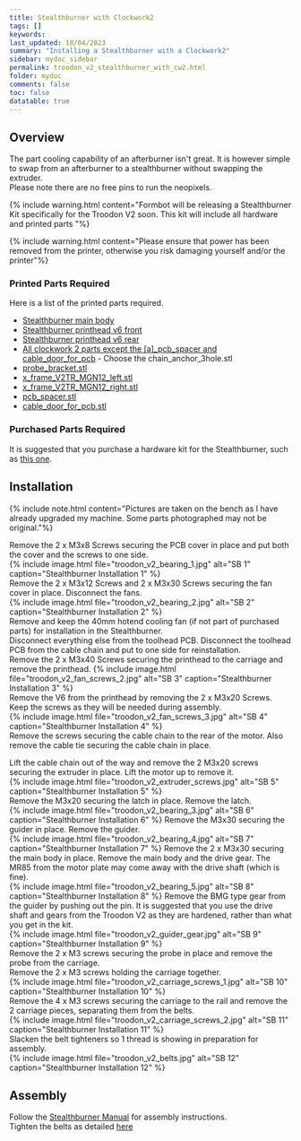 ```yaml
---
title: Stealthburner with Clockwork2
tags: []
keywords: 
last_updated: 18/04/2023
summary: "Installing a Stealthburner with a Clockwork2"
sidebar: mydoc_sidebar
permalink: troodon_v2_stealthburner_with_cw2.html
folder: mydoc
comments: false
toc: false
datatable: true
---
```


## Overview

The part cooling capability of an afterburner isn't great. It is however simple to swap from an afterburner to a stealthburner without swapping the extruder.  
Please note there are no free pins to run the neopixels.  

{% include warning.html content="Formbot will be releasing a Stealthburner Kit specifically for the Troodon V2 soon. This kit will include all hardware and printed parts "%}  

{% include warning.html content="Please ensure that power has been removed from the printer, otherwise you risk damaging yourself and/or the printer"%}  

### Printed Parts Required

Here is a list of the printed parts required.  
* [Stealthburner main body](https://github.com/VoronDesign/Voron-Stealthburner/blob/main/STLs/Stealthburner/%5Ba%5D_stealthburner_main_body.stl)
* [Stealthburner printhead v6 front](https://github.com/VoronDesign/Voron-Stealthburner/blob/main/STLs/Stealthburner/Printheads/revo_six_and_v6/stealthburner_printhead_v6_r6_front.stl)
* [Stealthburner printhead v6 rear](https://github.com/VoronDesign/Voron-Stealthburner/blob/main/STLs/Stealthburner/Printheads/revo_six_and_v6/stealthburner_printhead_v6_r6_rear_cw2.stl)
* [All clockwork 2 parts except the [a]_pcb_spacer and cable_door_for_pcb](https://github.com/VoronDesign/Voron-Stealthburner/tree/main/STLs/Clockwork2) - Choose the chain_anchor_3hole.stl
* [probe_bracket.stl](https://github.com/VoronDesign/Voron-Stealthburner/blob/main/STLs/X_Carriage/probe_bracket.stl)
* [x_frame_V2TR_MGN12_left.stl](https://github.com/VoronDesign/Voron-Stealthburner/blob/main/STLs/X_Carriage/x_frame_V2TR_MGN12_left.stl)
* [x_frame_V2TR_MGN12_right.stl](https://github.com/VoronDesign/Voron-Stealthburner/blob/main/STLs/X_Carriage/x_frame_V2TR_MGN12_right.stl)
* [pcb_spacer.stl](https://github.com/TeamGloomy/Troodon-V2/blob/improved/STL_Files/Stealthburner/Clockwork2/%5Ba%5D_pcb_spacer.stl)
* [cable_door_for_pcb.stl](https://github.com/TeamGloomy/Troodon-V2/blob/improved/STL_Files/Stealthburner/Clockwork2/cable_door_for_pcb.stl)

### Purchased Parts Required

It is suggested that you purchase a hardware kit for the Stealthburner, such as [this one](https://www.aliexpress.com/item/1005003759688905.html).  

## Installation

{% include note.html content="Pictures are taken on the bench as I have already upgraded my machine. Some parts photographed may not be original."%}  

Remove the 2 x M3x8 Screws securing the PCB cover in place and put both the cover and the screws to one side.  
{% include image.html file="troodon_v2_bearing_1.jpg" alt="SB 1" caption="Stealthburner Installation 1" %}  
Remove the 2 x M3x12 Screws and 2 x M3x30 Screws securing the fan cover in place. Disconnect the fans.  
{% include image.html file="troodon_v2_bearing_2.jpg" alt="SB 2" caption="Stealthburner Installation 2" %}  
Remove and keep the 40mm hotend cooling fan (if not part of purchased parts) for installation in the Stealthburner.  
Disconnect everything else from the toolhead PCB. Disconnect the toolhead PCB from the cable chain and put to one side for reinstallation.  
Remove the 2 x M3x40 Screws securing the printhead to the carriage and remove the printhead. 
{% include image.html file="troodon_v2_fan_screws_2.jpg" alt="SB 3" caption="Stealthburner Installation 3" %}   
Remove the V6 from the printhead by removing the 2 x M3x20 Screws. Keep the screws as they will be needed during assembly.  
{% include image.html file="troodon_v2_fan_screws_3.jpg" alt="SB 4" caption="Stealthburner Installation 4" %}   
Remove the screws securing the cable chain to the rear of the motor. Also remove the cable tie securing the cable chain in place.  

Lift the cable chain out of the way and remove the 2 M3x20 screws securing the extruder in place. Lift the motor up to remove it.  
{% include image.html file="troodon_v2_extruder_screws.jpg" alt="SB 5" caption="Stealthburner Installation 5" %}  
Remove the M3x20 securing the latch in place. Remove the latch.  
{% include image.html file="troodon_v2_bearing_3.jpg" alt="SB 6" caption="Stealthburner Installation 6" %}
Remove the M3x30 securing the guider in place. Remove the guider.  
{% include image.html file="troodon_v2_bearing_4.jpg" alt="SB 7" caption="Stealthburner Installation 7" %}
Remove the 2 x M3x30 securing the main body in place. Remove the main body and the drive gear. The MR85 from the motor plate may come away with the drive shaft (which is fine).  
{% include image.html file="troodon_v2_bearing_5.jpg" alt="SB 8" caption="Stealthburner Installation 8" %}
Remove the BMG type gear from the guider by pushing out the pin. It is suggested that you use the drive shaft and gears from the Troodon V2 as they are hardened, rather than what you get in the kit.  
{% include image.html file="troodon_v2_guider_gear.jpg" alt="SB 9" caption="Stealthburner Installation 9" %}  
Remove the 2 x M3 screws securing the probe in place and remove the probe from the carriage.  
Remove the 2 x M3 screws holding the carriage together.  
{% include image.html file="troodon_v2_carriage_screws_1.jpg" alt="SB 10" caption="Stealthburner Installation 10" %}  
Remove the 4 x M3 screws securing the carriage to the rail and remove the 2 carriage pieces, separating them from the belts.  
{% include image.html file="troodon_v2_carriage_screws_2.jpg" alt="SB 11" caption="Stealthburner Installation 11" %}  
Slacken the belt tighteners so 1 thread is showing in preparation for assembly.  
{% include image.html file="troodon_v2_belts.jpg" alt="SB 12" caption="Stealthburner Installation 12" %}  

## Assembly

Follow the [Stealthburner Manual](https://github.com/VoronDesign/Voron-Stealthburner/blob/main/Manual/Assembly_Manual_SB.pdf) for assembly instructions.  
Tighten the belts as detailed [here](https://docs.vorondesign.com/tuning/secondary_printer_tuning.html#belt-tension)  